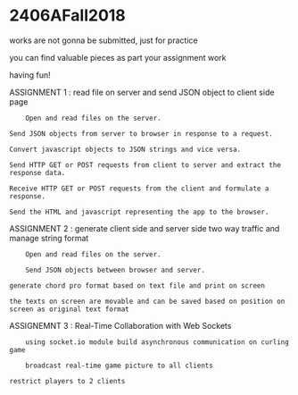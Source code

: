 # 2406AFall2018

works are not gonna be submitted, just for practice

you can find valuable pieces as part your assignment work

having fun!


ASSIGNMENT 1 :  read file on server and send JSON object to client side page

        Open and read files on the server.
        
	Send JSON objects from server to browser in response to a request.
        
	Convert javascript objects to JSON strings and vice versa. 
        
	Send HTTP GET or POST requests from client to server and extract the response data.
        
	Receive HTTP GET or POST requests from the client and formulate a response. 
        
	Send the HTML and javascript representing the app to the browser.

ASSIGNMENT 2 :  generate client side and server side two way traffic and manage string format

        Open and read files on the server.
       
       	Send JSON objects between browser and server.
        
	generate chord pro format based on text file and print on screen
        
	the texts on screen are movable and can be saved based on position on screen as original text format

ASSIGNEMNT 3 :  Real-Time Collaboration with Web Sockets

        using socket.io module build asynchronous communication on curling game
	
        broadcast real-time game picture to all clients
        
	restrict players to 2 clients
